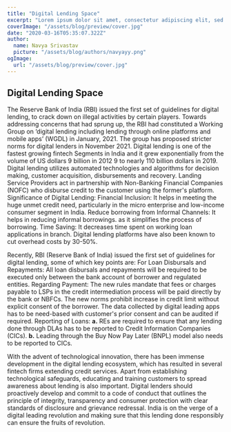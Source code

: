 ```yaml
---
title: "Digital Lending Space"
excerpt: "Lorem ipsum dolor sit amet, consectetur adipiscing elit, sed do eiusmod tempor incididunt ut labore et dolore magna aliqua. Praesent elementum facilisis leo vel fringilla est ullamcorper eget. At imperdiet dui accumsan sit amet nulla facilities morbi tempus."
coverImage: "/assets/blog/preview/cover.jpg"
date: "2020-03-16T05:35:07.322Z"
author:
  name: Navya Srivastav
  picture: "/assets/blog/authors/navyayy.png"
ogImage:
  url: "/assets/blog/preview/cover.jpg"
---
```


## Digital Lending Space

The Reserve Bank of India (RBI) issued the first set of guidelines for digital lending, to crack down on illegal activities by certain players. Towards addressing concerns that had sprung up, the RBI had constituted a Working Group on ‘digital lending including lending through online platforms and mobile apps’ (WGDL) in January, 2021. The group has proposed stricter norms for digital lenders in November 2021.
Digital lending is one of the fastest growing fintech Segments in India and it grew exponentially from the volume of US dollars 9 billion in 2012 9 to nearly 110 billion dollars in 2019.
Digital lending utilizes automated technologies and algorithms for decision making, customer acquisition, disbursements and recovery. Landing Service Providers act in partnership with Non-Banking Financial Companies (NOFC) who disburse credit to the customer using the former's platform.
Significance of Digital Lending:
Financial Inclusion: It helps in meeting the huge unmet credit need, particularly in the micro enterprise and low-income consumer segment in India.
Reduce borrowing from Informal Channels: It helps in reducing informal borrowings. as it simplifies the process of borrowing.
Time Saving: It decreases time spent on working loan applications in branch. Digital lending platforms have also been known to cut overhead costs by 30-50%.

Recently, RBI (Reserve Bank of India) issued the first set of guidelines for digital lending, some of which key points are:
For Loan Disbursals and Repayments: All loan disbursals and repayments will be required to be executed only between the bank account of borrower and regulated entities.
Regarding Payment: The new rules mandate that fees or charges payable to LSPs in the credit intermediation process will be paid directly by the bank or NBFCs.
The new norms prohibit increase in credit limit without explicit consent of the borrower.
The data collected by digital leading apps has to be need-based with customer's prior consent and can be audited if required.
Reporting of Loans:
**a.** REs are required to ensure that any lending done through DLAs has to be reported to Credit Information Companies (CICs).
**b.** Leading through the Buy Now Pay Later (BNPL)  model also needs to be reported to CICs.

With the advent of technological innovation, there has been immense development in the digital lending ecosystem, which has resulted in several fintech firms extending credit services.
Apart from establishing technological safeguards, educating and training customers to spread awareness about lending is also important. Digital lenders should proactively develop and commit to a code of conduct that outlines the principle of integrity, transparency and consumer protection with clear standards of disclosure and grievance redressal.
India is on the verge of a digital leading revolution and making sure that this lending done responsibly can ensure the fruits of revolution.
